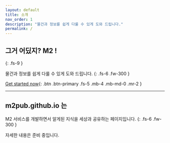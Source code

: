 ```yaml
---
layout: default
title: 소개
nav_order: 1
description: "물건과 정보를 쉽게 다룰 수 있게 도와 드립니다."
permalink: /
---
```


## 그거 어딨지? M2 !
{: .fs-9 }

물건과 정보를 쉽게 다룰 수 있게 도와 드립니다.
{: .fs-6 .fw-300 }

[Get started now](https://m2.falinux.com/getting-started/){: .btn .btn-primary .fs-5 .mb-4 .mb-md-0 .mr-2 }

---

## m2pub.github.io 는
M2 서비스를 개발하면서 알게된 지식을 세상과 공유하는 페이지입니다.
{: .fs-6 .fw-300 }

자세한 내용은 준비 중입니다.
